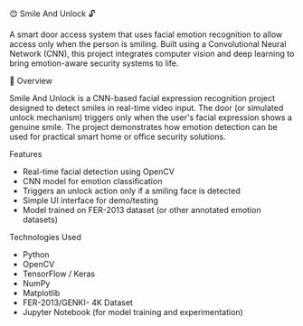 
😊 Smile And Unlock 🔓

A smart door access system that uses facial emotion recognition to allow access only when the person is smiling. Built using a Convolutional Neural Network (CNN), this project integrates computer vision and deep learning to bring emotion-aware security systems to life.

📍 Overview

Smile And Unlock is a CNN-based facial expression recognition project designed to detect smiles in real-time video input. The door (or simulated unlock mechanism) triggers only when the user's facial expression shows a genuine smile. The project demonstrates how emotion detection can be used for practical smart home or office security solutions.

Features

- Real-time facial detection using OpenCV
- CNN model for emotion classification
- Triggers an unlock action only if a smiling face is detected
- Simple UI interface for demo/testing
- Model trained on FER-2013 dataset (or other annotated emotion datasets)

Technologies Used

- Python
- OpenCV
- TensorFlow / Keras
- NumPy
- Matplotlib
- FER-2013/GENKI- 4K Dataset
- Jupyter Notebook (for model training and experimentation)


